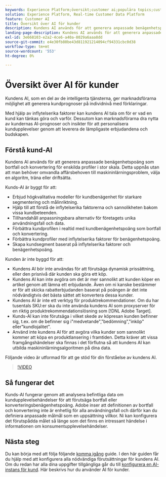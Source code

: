 ```yaml
---
keywords: Experience Platform;översikt;customer ai;populära topics;customer ai overview
solution: Experience Platform, Real-time Customer Data Platform
feature: Customer AI
title: Översikt över AI för kunder
description: Kundens AI används för att generera anpassade benägenhetspoäng som bortfall och konvertering för enskilda profiler i stor skala. Detta uppnås utan att man behöver omvandla affärsbehoven till maskininlärningsproblem, välja en algoritm, träna eller driftsätta.
landing-page-description: Kundens AI används för att generera anpassade benägenhetspoäng som bortfall och konvertering för enskilda profiler i stor skala.
exl-id: 3e668103-e2a2-4ce6-a40a-8029a6aaa8dd
source-git-commit: e4e30fb80be43d811921214094cf94331cbc0d38
workflow-type: tm+mt
source-wordcount: '553'
ht-degree: 0%

---
```



# Översikt över AI för kunder

Kundens AI, som en del av de intelligenta tjänsterna, ger marknadsförarna möjlighet att generera kundprognoser på individnivå med förklaringar.

Med hjälp av inflytelserika faktorer kan kundens AI tala om för er vad en kund kan tänkas göra och varför. Dessutom kan marknadsförarna dra nytta av kundernas AI-prognoser och insikter för att personalisera kundupplevelser genom att leverera de lämpligaste erbjudandena och budskapen.

## Förstå kund-AI

Kundens AI används för att generera anpassade benägenhetspoäng som bortfall och konvertering för enskilda profiler i stor skala. Detta uppnås utan att man behöver omvandla affärsbehoven till maskininlärningsproblem, välja en algoritm, träna eller driftsätta.

Kunds-AI är byggt för att:

- Erbjud högkvalitativa modeller för kundbenägenhet för starkare segmentering och målinriktning.
- Hjälp till att förstå de inflytelserika faktorerna och sannolikheten bakom vissa kundbeteenden.
- Tillhandahåll anpassningsbara alternativ för företagets unika användningsfall och data.
- Förbättra kundprofilen i realtid med kundbenägenhetspoäng som bortfall och konvertering.
- Förbättra kundprofiler med inflytelserika faktorer för benägenhetspoäng.
- Skapa kundsegment baserat på inflytelserika faktorer och benägenhetspoäng.

Kunden är inte byggd för att:

- Kundens AI bör inte användas för att förutsäga dynamisk prissättning, eller den prisnivå där kunden ska göra ett köp.
- Kundens AI kan inte avgöra om det är mer sannolikt att kunden köper en artikel genom att lämna ett erbjudande. Även om ni kanske bestämmer er för att skicka rabatterbjudanden baserat på poängen är det inte nödvändigtvis det bästa sättet att konvertera dessa kunder.
- Kundens AI är inte ett verktyg för produktrekommendationer. Om du har tusentals SKU:er ska du inte använda kundens AI som proxyserver för en riktig produktrekommendationslösning som [!DNL Adobe Target].
- Kunds-AI kan inte förutsäga i vilket skede av köpresan kunden befinner sig, t.ex. om de befinner sig i&quot;medvetande&quot;,&quot;bedömning&quot;,&quot;inköp&quot; eller&quot;kundlojalitet&quot;.
- Använd inte kundens AI för att avgöra vilka kunder som sannolikt kommer att köpa en produktlansering i framtiden. Detta kräver att vissa framgångshändelser ska finnas i det förflutna så att kundens AI kan utbilda maskininlärningsalgoritmen på dina data.

Följande video är utformad för att ge stöd för din förståelse av kundens AI.

>[!VIDEO](https://video.tv.adobe.com/v/32664?learn=on&quality=12)

## Så fungerar det

Kunds-AI fungerar genom att analysera befintliga data om kundupplevelsehändelser för att förutsäga bortfall eller konverteringsbenägenhetspoäng. Adobe inser att definitionen av bortfall och konvertering inte är enhetlig för alla användningsfall och därför kan du definiera anpassade målmål som en uppsättning villkor. Ni kan konfigurera det förutspådda målet så länge som det finns en intressant händelse i informationen om konsumentupplevelsehändelser.

## Nästa steg

Du kan börja med att följa följande [komma igång](./getting-started.md) guide. I den här guiden får du hjälp med att konfigurera alla nödvändiga förutsättningar för kundens AI. Om du redan har alla dina uppgifter tillgängliga går du till  [konfigurera en AI-instans för kund](./user-guide/configure.md). Här beskrivs hur du använder AI för kunder.
